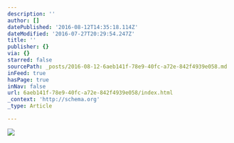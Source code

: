 ```yaml
---
description: ''
author: []
datePublished: '2016-08-12T14:35:18.114Z'
dateModified: '2016-07-27T20:29:54.247Z'
title: ''
publisher: {}
via: {}
starred: false
sourcePath: _posts/2016-08-12-6aeb141f-78e9-40fc-a72e-842f4939e058.md
inFeed: true
hasPage: true
inNav: false
url: 6aeb141f-78e9-40fc-a72e-842f4939e058/index.html
_context: 'http://schema.org'
_type: Article

---
```

![](https://the-grid-user-content.s3-us-west-2.amazonaws.com/c0190229-b090-4587-aca9-0a89d4aea65a.jpg)